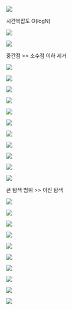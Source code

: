 ![](C:\Users\Wook\AppData\Roaming\marktext\images\2022-07-26-04-22-52-image.png)

시간복잡도 O(logN)

![](C:\Users\Wook\AppData\Roaming\marktext\images\2022-07-26-04-23-52-image.png)

![](C:\Users\Wook\AppData\Roaming\marktext\images\2022-07-26-04-24-11-image.png)

중간점 >> 소수점 이하 제거

![](C:\Users\Wook\AppData\Roaming\marktext\images\2022-07-26-04-25-11-image.png)

![](C:\Users\Wook\AppData\Roaming\marktext\images\2022-07-26-04-25-47-image.png)

![](C:\Users\Wook\AppData\Roaming\marktext\images\2022-07-26-04-26-15-image.png)

![](C:\Users\Wook\AppData\Roaming\marktext\images\2022-07-26-04-26-56-image.png)

![](C:\Users\Wook\AppData\Roaming\marktext\images\2022-07-26-04-28-47-image.png)

![](C:\Users\Wook\AppData\Roaming\marktext\images\2022-07-26-04-31-00-image.png)

![](C:\Users\Wook\AppData\Roaming\marktext\images\2022-07-26-04-31-28-image.png)

![](C:\Users\Wook\AppData\Roaming\marktext\images\2022-07-26-04-32-40-image.png)

![](C:\Users\Wook\AppData\Roaming\marktext\images\2022-07-26-04-33-49-image.png)

![](C:\Users\Wook\AppData\Roaming\marktext\images\2022-07-26-04-34-52-image.png)

![](C:\Users\Wook\AppData\Roaming\marktext\images\2022-07-26-04-36-40-image.png)

큰 탐색 범위 >> 이진 탐색

![](C:\Users\Wook\AppData\Roaming\marktext\images\2022-07-26-04-38-05-image.png)

![](C:\Users\Wook\AppData\Roaming\marktext\images\2022-07-26-04-39-33-image.png)

![](C:\Users\Wook\AppData\Roaming\marktext\images\2022-07-26-04-40-04-image.png)

![](C:\Users\Wook\AppData\Roaming\marktext\images\2022-07-26-04-40-18-image.png)

![](C:\Users\Wook\AppData\Roaming\marktext\images\2022-07-26-04-41-12-image.png)

![](C:\Users\Wook\AppData\Roaming\marktext\images\2022-07-26-04-41-35-image.png)

![](C:\Users\Wook\AppData\Roaming\marktext\images\2022-07-26-04-44-58-image.png)

![](C:\Users\Wook\AppData\Roaming\marktext\images\2022-07-26-04-45-27-image.png)

![](C:\Users\Wook\AppData\Roaming\marktext\images\2022-07-26-04-46-04-image.png)

![](C:\Users\Wook\AppData\Roaming\marktext\images\2022-07-26-04-47-04-image.png)
